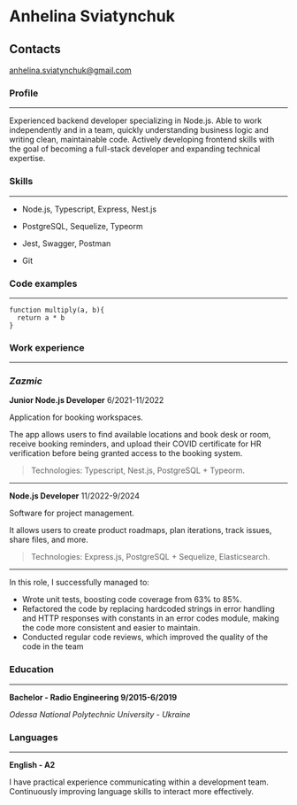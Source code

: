 # Anhelina Sviatynchuk

## Contacts
anhelina.sviatynchuk@gmail.com

### Profile
*********
Experienced backend developer specializing in Node.js.
 Able to work independently and in a team, quickly understanding business logic and writing clean, maintainable code. Actively developing frontend skills with the goal of becoming a full-stack developer and expanding technical expertise. 

### Skills
*********
* Node.js, Typescript, Express, Nest.js

* PostgreSQL, Sequelize, Typeorm

* Jest, Swagger, Postman

* Git

### Code examples
*********
```
function multiply(a, b){
  return a * b
}
```

### Work experience
*********
### *Zazmic*

**Junior Node.js Developer** 6/2021-11/2022

Application for booking workspaces.

The app allows users to find available locations and book desk or
room, receive booking reminders, and upload their COVID certificate
for HR verification before being granted access to the booking system.

>Technologies: Typescript, Nest.js, PostgreSQL + Typeorm.
*********
**Node.js Developer** 11/2022-9/2024

Software for project management.

It allows users to create product roadmaps, plan iterations, track
issues, share files, and more.

>Technologies: Express.js, PostgreSQL + Sequelize, Elasticsearch.
*********

In this role, I successfully managed to:
* Wrote unit tests, boosting code coverage from 63% to 85%.
* Refactored the code by replacing hardcoded strings in error handling
and HTTP responses with constants in an error codes module, making
the code more consistent and easier to maintain.
* Conducted regular code reviews, which improved the quality of the
code in the team

### Education
*********
**Bachelor - Radio Engineering 9/2015-6/2019**

*Odessa National Polytechnic University -
Ukraine*

### Languages
*********
**English - A2** 

I have practical experience communicating within a development team. Continuously improving language skills to interact more effectively.
